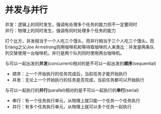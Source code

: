 # 并发与并行

并发：逻辑上的同时发生，强调有处理多个任务的能力但不一定要同时  
并行：物理上的同时发生，强调有同时处理多个任务的能力

打个比方，并发相当于一个人吃三个馒头，而并行相当于三个人吃三个馒头。而Erlang之父Joe Armstrong则用咖啡机和等待取咖啡的人来类比：并发是两条队列交替使用一台咖啡机，并行是两个队列同时使用两台咖啡机。

与可以一起出发的**并发**(concurrent)相对的是不可以一起出发的**顺序**(sequential)

- 顺序：上一个开始执行的任务完成后，当前任务才能开始执行
- 并发：无论上一个开始执行的任务是否完成，当前任务都可以开始执行

与可以一起执行的**并行**(parallel)相对的是不可以一起执行的**串行**(serial)

- 串行：有一个任务执行单元，从物理上就只能一个任务一个任务执行
- 并行：有多个任务执行单元，从物理上就可以多个任务一起执行

